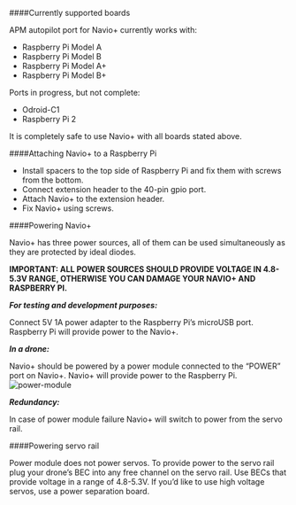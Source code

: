 ####Currently supported boards

APM autopilot port for Navio+ currently works with:

* Raspberry Pi Model A
* Raspberry Pi Model B
* Raspberry Pi Model A+
* Raspberry Pi Model B+

Ports in progress, but not complete:

* Odroid-C1
* Raspberry Pi 2

It is completely safe to use Navio+ with all boards stated above.

####Attaching Navio+ to a Raspberry Pi

* Install spacers to the top side of Raspberry Pi and fix them with screws from the bottom.
* Connect extension header to the 40-pin gpio port.
* Attach Navio+ to the extension header.
* Fix Navio+ using screws.

####Powering Navio+

Navio+ has three power sources, all of them can be used simultaneously as they are protected by ideal diodes. 

**IMPORTANT: ALL POWER SOURCES SHOULD PROVIDE VOLTAGE IN 4.8-5.3V RANGE, OTHERWISE YOU CAN DAMAGE YOUR NAVIO+ AND RASPBERRY PI.**

***For testing and development purposes:***

Connect 5V 1A power adapter to the Raspberry Pi’s microUSB port. Raspberry Pi will provide power to the Navio+.

***In a drone:***

Navio+ should be powered by a power module connected to the “POWER” port on Navio+. Navio+ will provide power to the Raspberry Pi.
![power-module](Navio-APM/img/navio-plus-power-module.png)


***Redundancy:***

In case of power module failure Navio+ will switch to power from the servo rail.

####Powering servo rail

Power module does not power servos. To provide power to the servo rail plug your drone’s BEC into any free channel on the servo rail. Use BECs that provide voltage in a range of 4.8-5.3V. If you’d like to use high voltage servos, use a power separation board.
